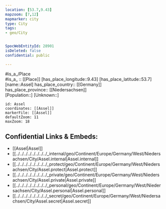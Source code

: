 ```yaml
---
location: [53.7,9.43] 
mapzoom: [7,12] 
mapmarker: city 
type: City
tags:
- geo/City


SpocWebEntityId: 28901
isDeleted: false
confidential: public

---
```

#is_a_/Place  
#is_a_ :: [[Place]] 
[has_place_longitude::9.43] 
[has_place_latitude::53.7] 
[name::Assel] 
has_place_country:: [[Germany]]  
has_place_province:: [[Niedersachsen]]  
[Population::] 
[Unknown::] 


```leaflet
id: Assel
coordinates: [[Assel]] 
markerFile: [[Assel]] 
defaultZoom: 11 
maxZoom: 18
```


## Confidential Links & Embeds: 
- [[Assel|Assel]]  
- [[../../../../../../../../_internal/geo/Continent/Europe/Germany/West/Niedersachsen/City/Assel.internal|Assel.internal]] 
- [[../../../../../../../../_protect/geo/Continent/Europe/Germany/West/Niedersachsen/City/Assel.protect|Assel.protect]] 
- [[../../../../../../../../_private/geo/Continent/Europe/Germany/West/Niedersachsen/City/Assel.private|Assel.private]] 
- [[../../../../../../../../_personal/geo/Continent/Europe/Germany/West/Niedersachsen/City/Assel.personal|Assel.personal]] 
- [[../../../../../../../../_secret/geo/Continent/Europe/Germany/West/Niedersachsen/City/Assel.secret|Assel.secret]] 
